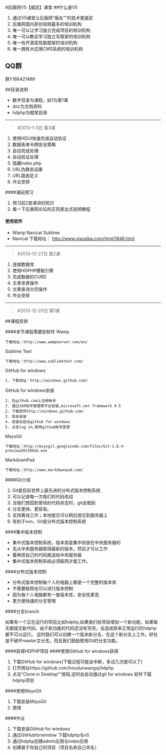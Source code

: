 ﻿#后盾网V5【威武】课堂
##什么是V5
1. 通过V5课堂让后盾网“盾友“”的技术更威武
3. 后盾网国内原创视频最多的培训机构
4. 唯一可以让学习独立完成项目的培训机构
5. 唯一可以教会学习独立写框架的培训机构
6. 唯一有开源高性能框架的培训机构
7. 唯一拥有大应用CMS系统的培训机构
 
## QQ群
群1:166421499

##目录说明
- 数字目录为课程，如1为第1课
- doc为文档资料
- hdphp为框架目录

------
> #2013-1-3日 第3课

1. 使用HDUI快速完成自动验证
2. 数据表单令牌安全策略
3. 自动完成处理
4. 自动验证处理
5. 隐藏index.php
6. URL伪静态设置
7. URL路由定义
8. 作业安排

####课前预习
1. 预习前2堂课讲的知识
2. 看一下后盾网论坛的正则表达式视频教程

#### 使用软件
- Wamp Navicat Sublime
- Navicat 下载地址： http://www.xiazaiba.com/html/1846.html

----
> #2013-12-27日 第2课
 
1. 连接数据库
2. 使用HDPHP模板引擎
3. 完成数据的CURD
4. 文章发表操作
5. 文章查询分页操作
6. 作业安排

------
> #2013-12-20日 第1课

##课程安排



####本节课程需要到软件
Wamp

```
下载地址：http://www.wampserver.com/en/
```

Sublime Text

```
下载地址：http://www.sublimetext.com/
```

GitHub for windows


```
1. 下载地址：http://windows.github.com/
```

GitHub for windows安装

```
1. 在github.com上注册帐号
2. 通过360软件管理等平台安装,microsoft.net framework 4.5
2. 下载软件http://windows.github.com/
3. 双击安装
4. 安装后启动github for windows
5. 点击log in,使用github帐号登录
```
MsysGit


```
下载地址：http://msysgit.googlecode.com/files/Git-1.8.4-preview20130916.exe
```

MarkdownPad

```
下载地址：http://www.markdownpad.com/
```
####Git介绍
1. Git是目前世界上最先进的分布式版本控制系统
2. 可以记录每一次我们的代码改动
3. 当我们想回到曾经的代码状态时，git会做到
4. 分支更快、更容易。
5. 支持离线工作；本地提交可以稍后提交到服务器上
6. 有别于svn，Git是分布式版本控制系统


####集中版本控制
* 集中式版本控制系统，版本库是集中存放在中央服务器的
* 先从中央服务器取得最新的版本，然后才可以工作
* 要再把自己的代码推送给中央服务器
* 集中式版本控制系统必须联网才能工作。

####分布式版本控制
* 分布式版本控制每个人的电脑上都是一个完整的版本库
* 不需要联网也可以进行版本控制
* 因为每个人电脑都有一套版本库，安全性更高
* 更方便快速的分支管理
 
####分支branch


如果有一个正在运行的项目比如hdphp,如果我们给项目增加一个新功能，如果每天都提交新代码，由于新功能的代码还没有写完，会造成原来正常运行的hdphp都不可以运行。
这时我们可以创建一个版本新分支，在这个新分支上工作。好处是不破坏master主分支。而且我们鼓励使用Git的分支功能。


####获得HDPHP项目
####使用GitHub for windows获得
1. 下载GitHub for windows(下载过程可能会中断，多试几次就可以了)
2. 打开网址https://github.com/houdunwangxj/hdphp
3. 点击“Clone in Desktop“”按钮,这时会自动通过git for windows 软件下载hdphp项目

####使用MsysGit
1. 下载安装MsysGit
2. 使用

####作业
1. 下载安装GitHub for windows
2. 通过GitHubforwindow 下载hdphp与v5
3. 通过hdphp创建admin应用与index应用
4. 创建属于你自己的项目（项目名称自己命名）

